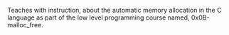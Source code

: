 Teaches with instruction, about the automatic memory allocation in the C language as part of the low level programming course named, 0x0B-malloc_free. 
